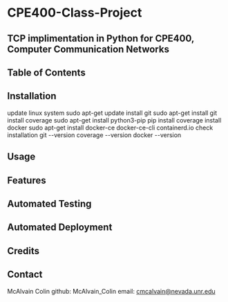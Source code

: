 # CPE400-Class-Project
TCP implimentation in Python for CPE400, Computer Communication Networks 
------------------------------------------------------------------------------



Table of Contents
-----------------



Installation
------------
update linux system
    sudo apt-get update
install git 
    sudo apt-get install git
install coverage
    sudo apt-get install python3-pip
    pip install coverage
install docker
    sudo apt-get install docker-ce docker-ce-cli containerd.io
check installation 
    git --version
    coverage --version
    docker --version

Usage
-----


Features
--------


Automated Testing
-----------------


Automated Deployment
--------------------


Credits
-------


Contact
-------
McAlvain Colin
    github: McAlvain_Colin
    email: cmcalvain@nevada.unr.edu
